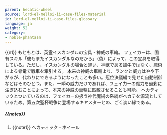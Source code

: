 ```yaml
---
parent: hecatic-wheel
source: lord-el-melloi-ii-case-files-material
id: lord-el-melloi-ii-case-files-glossary
language: ja
weight: 52
category:
- noble-phantasm
---
```


{{n1}}
もともとは、英霊イスカンダルの宝具・神威の車輪。
フェイカーは、固有スキル「彼もまたイスカンダルなのだから」（偽）によって、この宝具を取得している。ただし、イスカンダルの場合と違い、神獣である雄牛ではなく、魔術による骨竜で戦車を牽引する。
本来の神威の車輪より、ランクと威力はやや下がるが、代わりにできるようになったことも多い。冠位決議編で見せた自動制御などはそのひとつ。また、一瞬の威力だけであれば、フェイ力ーの魔力を過剰に注ぎ込むことによって、本来の神威の車輪に匹敵させることも可能。
ヘカティックとついているのは、フェイカーの扱う神代魔術の系統がヘカテを源流としているため。第五次聖杯戦争に登場するキヤスターとの、ごく淡い縁である。

##### {{notes}}

1. {{note1}} ヘカティック・ホイール

